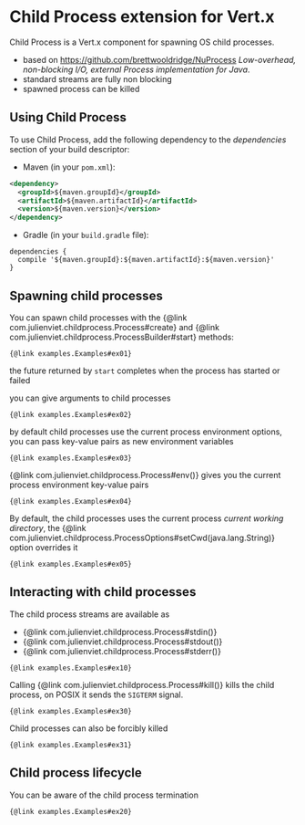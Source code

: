 # Child Process extension for Vert.x

Child Process is a Vert.x component for spawning OS child processes.

* based on https://github.com/brettwooldridge/NuProcess _Low-overhead, non-blocking I/O, external Process implementation for Java_.
* standard streams are fully non blocking
* spawned process can be killed

## Using Child Process

To use Child Process, add the following dependency to the _dependencies_ section of your build descriptor:

* Maven (in your `pom.xml`):

```xml
<dependency>
  <groupId>${maven.groupId}</groupId>
  <artifactId>${maven.artifactId}</artifactId>
  <version>${maven.version}</version>
</dependency>
```

* Gradle (in your `build.gradle` file):

```$lang
dependencies {
  compile '${maven.groupId}:${maven.artifactId}:${maven.version}'
}
```

## Spawning child processes

You can spawn child processes with the {@link com.julienviet.childprocess.Process#create} and  {@link com.julienviet.childprocess.ProcessBuilder#start} methods:

```$lang
{@link examples.Examples#ex01}
```

the future returned by `start` completes when the process has started or failed

you can give arguments to child processes

```$lang
{@link examples.Examples#ex02}
```

by default child processes use the current process environment options, you can pass key-value pairs as new environment variables

```$lang
{@link examples.Examples#ex03}
```

{@link com.julienviet.childprocess.Process#env()} gives you the current process environment key-value pairs

```$lang
{@link examples.Examples#ex04}
```

By default, the child processes uses the current process _current working directory_, the
{@link com.julienviet.childprocess.ProcessOptions#setCwd(java.lang.String)} option overrides it

```$lang
{@link examples.Examples#ex05}
```

## Interacting with child processes

The child process streams are available as

* {@link com.julienviet.childprocess.Process#stdin()}
* {@link com.julienviet.childprocess.Process#stdout()}
* {@link com.julienviet.childprocess.Process#stderr()}

```$lang
{@link examples.Examples#ex10}
```

Calling {@link com.julienviet.childprocess.Process#kill()} kills the child process, on POSIX it sends the
`SIGTERM` signal.

```$lang
{@link examples.Examples#ex30}
```

Child processes can also be forcibly killed

```$lang
{@link examples.Examples#ex31}
```

## Child process lifecycle

You can be aware of the child process termination

```$lang
{@link examples.Examples#ex20}
```
